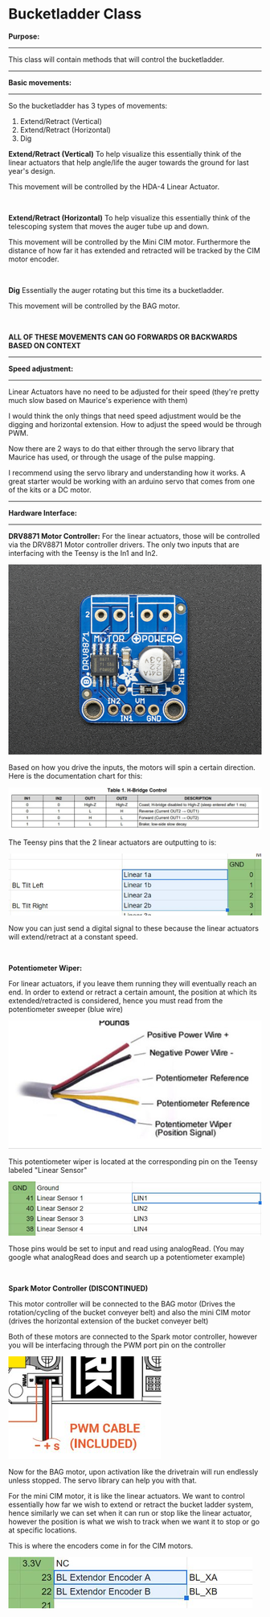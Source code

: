 # Bucketladder Class

**Purpose:**
___
This class will contain methods that will control the bucketladder. 

____
**Basic movements:**
____

So the bucketladder has 3 types of movements:
1. Extend/Retract (Vertical)
2. Extend/Retract (Horizontal)
3. Dig

**Extend/Retract (Vertical)**
To help visualize this essentially think of the linear actuators that help angle/life the auger towards the ground for last year's design. 

This movement will be controlled by the HDA-4 Linear Actuator.

<br>

**Extend/Retract (Horizontal)**
To help visualize this essentially think of the telescoping system that moves the auger tube up and down.

This movement will be controlled by the Mini CIM motor. Furthermore the distance of how far it has extended and retracted will be tracked by the CIM motor encoder.

<br>

**Dig**
Essentially the auger rotating but this time its a bucketladder.

This movement will be controlled by the BAG motor.

<br>

**ALL OF THESE MOVEMENTS CAN GO FORWARDS OR BACKWARDS BASED ON CONTEXT**


____
**Speed adjustment:**
____

Linear Actuators have no need to be adjusted for their speed (they're pretty much slow based on Maurice's experience with them)

I would think the only things that need speed adjustment would be the digging and horizontal extension. How to adjust the speed would be through PWM. 

Now there are 2 ways to do that either through the servo library that Maurice has used, or through the usage of the pulse mapping.

I recommend using the servo library and understanding how it works. A great starter would be working with an arduino servo that comes from one of the kits or a DC motor.

____
**Hardware Interface:**
____


**DRV8871 Motor Controller:**
For the linear actuators, those will be controlled via the DRV8871 Motor controller drivers. The only two inputs that are interfacing with the Teensy is the In1 and In2.

![DRV8871 Breakout](./Images/DRV8871_Breakout.jpg)

Based on how you drive the inputs, the motors will spin a certain direction. Here is the documentation chart for this:

![DRV8871 Inputs](Images/DRV8871_Inputs.jpg)

The Teensy pins that the 2 linear actuators are outputting to is:

![Linear Actuator Pins](Images/BucketLadder_Lin_Pins.jpg)

Now you can just send a digital signal to these because the linear actuators will extend/retract at a constant speed. 

<br>

**Potentiometer Wiper:**

For linear actuators, if you leave them running they will eventually reach an end. In order to extend or retract a certain amount, the position at which its extended/retracted is considered, hence you must read from the potentiometer sweeper (blue wire)

![Linear Actuator Wires](Images/Linear_Act_Wiring.jpg)

This potentiometer wiper is located at the corresponding pin on the Teensy labeled "Linear Sensor"

![Linear Sensor Pins](Images/Linear_Act_Sensor.jpg)

Those pins would be set to input and read using analogRead. (You may google what analogRead does and search up a potentiometer example)

<br>

**Spark Motor Controller (DISCONTINUED)**

This motor controller will be connected to the BAG motor (Drives the rotation/cycling of the bucket conveyer belt) and also the mini CIM motor (drives the horizontal extension of the bucket conveyer belt)

Both of these motors are connected to the Spark motor controller, however you will be interfacing through the PWM port pin on the controller

![Spark Motor PWM Port](Images/Spark_Discontinued_PWM_Port.jpg)

Now for the BAG motor, upon activation like the drivetrain will run endlessly unless stopped. The servo library can help you with that.

For the mini CIM motor, it is like the linear actuators. We want to control essentially how far we wish to extend or retract the bucket ladder system, hence similarly we can set when it can run or stop like the linear actuator, however the position is what we wish to track when we want it to stop or go at specific locations.

This is where the encoders come in for the CIM motors.

![BucketLadder Encoder](Images/BL_Encoder_Pins.jpg)

